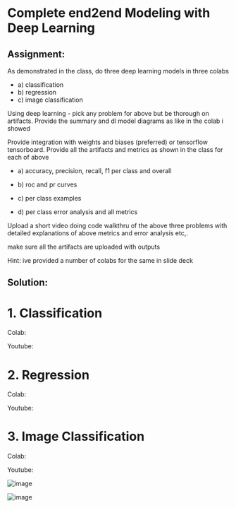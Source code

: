 # Complete end2end Modeling with Deep Learning

## Assignment:
As demonstrated in the class, do three deep learning models in three colabs
* a) classification
* b) regression
* c) image classification

Using deep learning - pick any problem for above but be thorough on artifacts. Provide the summary and dl model diagrams as like in the colab i showed

Provide integration with weights and biases (preferred) or tensorflow tensorboard. Provide all the artifacts and metrics as shown in the class for each of above

* a) accuracy, precision, recall, f1 per class and overall

* b) roc and pr curves

* c) per class examples

* d) per class error analysis and all metrics

Upload a short video doing code walkthru of the above three problems with detailed explanations of above metrics and error analysis etc,.

make sure all the artifacts are uploaded with outputs

Hint: ive provided a number of colabs for the same in slide deck

## Solution:

# 1. Classification

Colab:

Youtube:

# 2. Regression

Colab:

Youtube:

# 3. Image Classification

Colab:

Youtube:

![image](https://github.com/user-attachments/assets/ef87c8db-d1db-4e62-aff4-0000b4a86bb7)


![image](https://github.com/user-attachments/assets/02d11737-71e3-4274-b783-a0c7ff8bf272)

